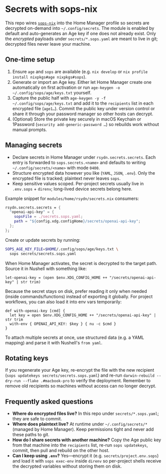# Secrets with sops-nix

This repo wires [`sops-nix`](https://github.com/Mic92/sops-nix) into the Home Manager profile so secrets are decrypted on-demand into `~/.config/secrets`. The module is enabled by default and auto-generates an Age key if one does not already exist. Only the *encrypted* payloads under `secrets/*.sops.yaml` are meant to live in git; decrypted files never leave your machine.

## One-time setup
1. Ensure `age` and `sops` are available (e.g. `nix develop` or `nix profile install nixpkgs#age nixpkgs#sops`).
2. Generate or import an Age key. Either let Home Manager create one automatically on first activation or run `age-keygen -o ~/.config/sops/age/keys.txt` yourself.
3. Capture the public half with `age-keygen -y -f ~/.config/sops/age/keys.txt` and add it to the `recipients` list in each encrypted file (`age1…`). Commit the public key under version control or share it through your password manager so other hosts can decrypt.
4. (Optional) Store the private key securely in macOS Keychain or 1Password (`security add-generic-password …`) so rebuilds work without manual prompts.

## Managing secrets
- Declare secrets in Home Manager under `rsydn.secrets.secrets`. Each entry is forwarded to `sops.secrets.<name>` and defaults to writing `~/.config/secrets/<name>` with mode `0400`.
- Structure encrypted data however you like (`YAML`, `JSON`, `.env`). Only the encrypted file is tracked; plaintext never leaves `sops`.
- Keep sensitive values scoped. Per-project secrets usually live in `.env.sops` + `direnv`; long-lived device secrets belong here.

Example snippet for `modules/home/rsydn/secrets.nix` consumers:

```nix
rsydn.secrets.secrets = {
  "openai-api-key" = {
    sopsFile = ./secrets.sops.yaml;
    path = "${config.xdg.configHome}/secrets/openai-api-key";
  };
};
```

Create or update secrets by running:

```bash
SOPS_AGE_KEY_FILE=$HOME/.config/sops/age/keys.txt \
  sops secrets/secrets.sops.yaml
```

When Home Manager activates, the secret is decrypted to the target path. Source it in Nushell with something like:

```nu
let-openai-key = (open $env.XDG_CONFIG_HOME ++ "/secrets/openai-api-key" | str trim)
```

Because the secret stays on disk, prefer reading it only when needed (inside commands/functions) instead of exporting it globally. For project workflows, you can also load it into env vars temporarily:

```nu
def with-openai-key [cmd] {
  let key = open $env.XDG_CONFIG_HOME ++ "/secrets/openai-api-key" | str trim
  with-env { OPENAI_API_KEY: $key } { nu -c $cmd }
}
```

To attach multiple secrets at once, use structured data (e.g. a YAML mapping) and parse it with Nushell's `from yaml`.

## Rotating keys
If you regenerate your Age key, re-encrypt the file with the new recipient (`sops updatekeys secrets/secrets.sops.yaml`) and re-run `darwin-rebuild --dry-run --flake .#macbook-pro` to verify the deployment. Remember to remove old recipients so machines without access can no longer decrypt.

## Frequently asked questions
- **Where do encrypted files live?** In this repo under `secrets/*.sops.yaml`; they are safe to commit.
- **Where does plaintext live?** At runtime under `~/.config/secrets/*` (managed by Home Manager). Keep permissions tight and never add these paths to git.
- **How do I share secrets with another machine?** Copy the Age public key from that machine into the `recipients` list, re-run `sops updatekeys`, commit, then pull and rebuild on the other host.
- **Can I keep using `.env`?** Yes—encrypt it (e.g. `secrets/project.env.sops`) and load it with `sops exec-env` inside `direnv` so per-project shells receive the decrypted variables without storing them on disk.
